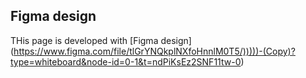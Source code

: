 ## Figma design

THis page is developed with
[Figma design] (<https://www.figma.com/file/tlGrYNQkplNXfoHnnlM0T5/)))))-(Copy)?type=whiteboard&node-id=0-1&t=ndPiKsEz2SNF11tw-0>)
